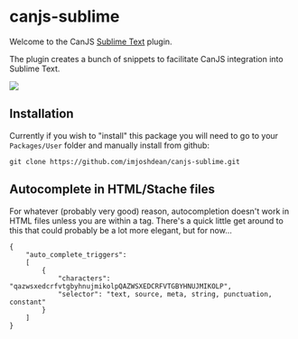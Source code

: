 # canjs-sublime
Welcome to the CanJS [Sublime Text](http://www.sublimetext.com/) plugin.

The plugin creates a bunch of snippets to facilitate CanJS integration into 
Sublime Text.

![](https://zippy.gfycat.com/LivelyAridCommongonolek.gif)


## Installation
Currently if you wish to "install" this package you will need to go to your 
`Packages/User` folder and manually install from github:
```
git clone https://github.com/imjoshdean/canjs-sublime.git
```

## Autocomplete in HTML/Stache files
For whatever (probably very good) reason, autocompletion doesn't work in HTML 
files unless you are within a tag. There's a quick little get around to this 
that could probably be a lot more elegant, but for now...
```
{
	"auto_complete_triggers":
	[
		{
			"characters": "qazwsxedcrfvtgbyhnujmikolpQAZWSXEDCRFVTGBYHNUJMIKOLP",
			"selector": "text, source, meta, string, punctuation, constant"
		}
	]
}
```